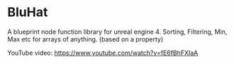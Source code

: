 # BluHat
A blueprint node function library for unreal engine 4.
Sorting, Filtering, Min, Max etc for arrays of anything. (based on a property)

YouTube video: https://www.youtube.com/watch?v=fE6fBhFXIaA
